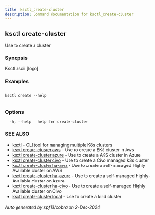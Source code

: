 ```yaml
---
title: ksctl_create-cluster
description: Command documentation for ksctl_create-cluster
---
```


## ksctl create-cluster

Use to create a cluster

### Synopsis

Ksctl ascii [logo]

### Examples

```

ksctl create --help
	
```

### Options

```
  -h, --help   help for create-cluster
```

### SEE ALSO

* [ksctl](ksctl.md)	 - CLI tool for managing multiple K8s clusters
* [ksctl create-cluster aws](ksctl_create-cluster_aws.md)	 - Use to create a EKS cluster in Aws
* [ksctl create-cluster azure](ksctl_create-cluster_azure.md)	 - Use to create a AKS cluster in Azure
* [ksctl create-cluster civo](ksctl_create-cluster_civo.md)	 - Use to create a Civo managed k3s cluster
* [ksctl create-cluster ha-aws](ksctl_create-cluster_ha-aws.md)	 - Use to create a self-managed Highly Available cluster on AWS
* [ksctl create-cluster ha-azure](ksctl_create-cluster_ha-azure.md)	 - Use to create a self-managed Highly-Available cluster on Azure
* [ksctl create-cluster ha-civo](ksctl_create-cluster_ha-civo.md)	 - Use to create a self-managed Highly Available cluster on Civo
* [ksctl create-cluster local](ksctl_create-cluster_local.md)	 - Use to create a kind cluster

###### Auto generated by spf13/cobra on 2-Dec-2024

